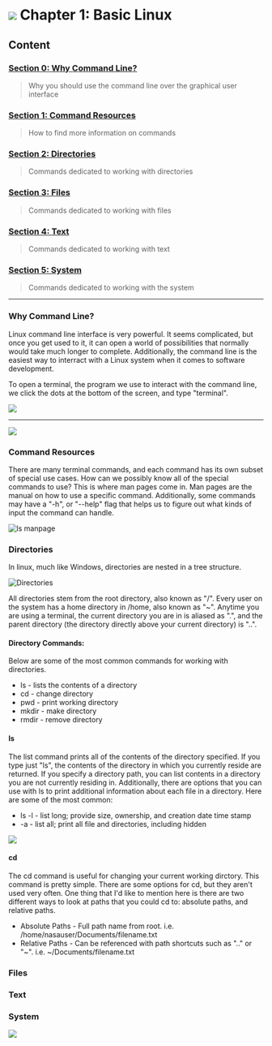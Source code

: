 ![](../images/artemis.png)
Chapter 1: Basic Linux
=====

## Content

### [Section 0: Why Command Line?](#why-command-line)
> Why you should use the command line over the graphical user interface
### [Section 1: Command Resources](#command-resources)
> How to find more information on commands
### [Section 2: Directories](#directories)
> Commands dedicated to working with directories
### [Section 3: Files](#files)
> Commands dedicated to working with files
### [Section 4: Text](#text)
> Commands dedicated to working with text
### [Section 5: System](#system)
> Commands dedicated to working with the system

-----

### Why Command Line?

Linux command line interface is very powerful. It seems complicated, but once you get used to it, it can open a world of possibilities that normally would take much longer to complete. Additionally, the command line is the easiest way to interract with a Linux system when it comes to software development.

To open a terminal, the program we use to interact with the command line, we click the dots at the bottom of the screen, and type "terminal".

![](images/pic1.png)

-----

![](images/pic2.png)

### Command Resources

There are many terminal commands, and each command has its own subset of special use cases. How can we possibly know all of the special commands to use? This is where man pages come in. Man pages are the manual on how to use a specific command. Additionally, some commands may have a "-h", or "--help" flag that helps us to figure out what kinds of input the command can handle.

![ls manpage](images/manpage.png)

### Directories

In linux, much like Windows, directories are nested in a tree structure.

![Directories](images/directories.png)

All directories stem from the root directory, also known as "/". 
Every user on the system has a home directory in /home, also known as "~". 
Anytime you are using a terminal, the current directory you are in is aliased as ".",
and the parent directory (the directory directly above your current directory) is "..".

#### Directory Commands:
Below are some of the most common commands for working with directories.

* ls	- lists the contents of a directory
* cd	- change directory
* pwd	- print working directory
* mkdir	- make directory
* rmdir	- remove directory

#### ls
The list command prints all of the contents of the directory specified. If you type just "ls", the contents of the directory in which you currently reside are returned. If you specify a directory path, you can list contents in a directory you are not currently residing in. Additionally, there are options that you can use with ls to print additional information about each file in a directory. Here are some of the most common:

* ls -l		- list long; provide size, ownership, and creation date time stamp
* -a 		- list all; print all file and directories, including hidden

![](images/ls.png)

#### cd
The cd command is useful for changing your current working dirctory. This command is pretty simple. There are some options for cd, but they aren't used very often. One thing that I'd like to mention here is there are two different ways to look at paths that you could cd to: absolute paths, and relative paths.

* Absolute Paths	- Full path name from root. i.e. /home/nasauser/Documents/filename.txt
* Relative Paths	- Can be referenced with path shortcuts such as ".." or "~". i.e. ~/Documents/filename.txt


### Files

### Text

### System

![](../images/floridatech.png)
